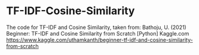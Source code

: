 # TF-IDF-Cosine-Similarity
The code for TF-IDF and Cosine Similarity, taken from: Bathoju, U. (2021) Beginner: TF-IDF and Cosine Similarity from Scratch [Python] Kaggle.com https://www.kaggle.com/uthamkanth/beginner-tf-idf-and-cosine-similarity-from-scratch
